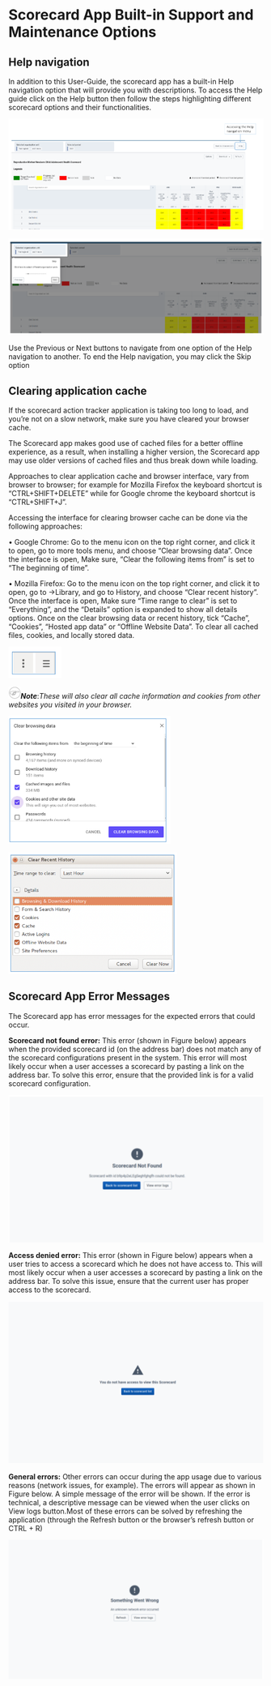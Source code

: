 # Scorecard App Built-in Support and Maintenance Options

## Help navigation

In addition to this User-Guide, the scorecard app has a built-in Help navigation option that will provide you with descriptions. To access the Help guide click on the Help button then follow the steps highlighting different scorecard options and their functionalities.

![Scorecard application on apps menu.](resources/images/Figure35.png)

![Scorecard application on apps menu.](resources/images/Figure36.png)

Use the Previous or Next buttons to navigate from one option of the Help navigation to another. To end the Help navigation, you may click the Skip option

## Clearing application cache

If the scorecard action tracker application is taking too long to load, and you’re not on a slow network, make sure you have cleared your browser cache.

The Scorecard app makes good use of cached files for a better offline experience, as a result, when installing a higher version, the Scorecard app may use older versions of cached files and thus break down while loading.

Approaches to clear application cache and browser interface, vary from browser to browser; for example for Mozilla Firefox the keyboard shortcut is “CTRL+SHIFT+DELETE” while for Google chrome the keyboard shortcut is “CTRL+SHIFT+J”.

Accessing the interface for clearing browser cache can be done via the following approaches:

• Google Chrome​: Go to the menu icon on the top right corner, and click it to open, go to more tools menu, and choose “Clear browsing data”. Once the interface is open, Make sure, “Clear the following items from” is set to “The beginning of time”.

• Mozilla Firefox​: Go to the menu icon on the top right corner, and click it to open, go to ->Library, and go to History, and choose “Clear recent history”. Once the interface is open, Make sure “Time range to clear” is set to “Everything”, and the “Details” option is expanded to show all details options. Once on the clear browsing data or recent history, tick “Cache”, “Cookies”, “Hosted app data” or “Offline Website Data”. To clear all cached files, cookies, and locally stored data.

![Scorecard application on apps menu.](resources/images/Figure37.png)

![](resources/images/note.png)**_Note_**:_These will also clear all cache information and cookies from other websites you visited in your browser._

![Scorecard application on apps menu.](resources/images/Figure38.png)

![Scorecard application on apps menu.](resources/images/Figure39.png)

## Scorecard App Error Messages

The Scorecard app has error messages for the expected errors that could occur.

**Scorecard not found error:** This error (shown in Figure below) appears when the provided scorecard id (on the address bar) does not match any of the scorecard configurations present in the system. This error will most likely occur when a user accesses a scorecard by pasting a link on the address bar. To solve this error, ensure that the provided link is for a valid scorecard configuration.

![Scorecard application on apps menu.](resources/images/Figure40.png)

**Access denied error:** This error (shown in Figure below) appears when a user tries to access a scorecard which he does not have access to. This will most likely occur when a user accesses a scorecard by pasting a link on the address bar. To solve this issue, ensure that the current user has proper access to the scorecard.

![Scorecard application on apps menu.](resources/images/Figure41.png)

**General errors:** Other errors can occur during the app usage due to various reasons (network issues, for example). The errors will appear as shown in Figure below. A simple message of the error will be shown. If the error is technical, a descriptive message can be viewed when the user clicks on View logs button.Most of these errors can be solved by refreshing the application (through the Refresh button or the browser’s refresh button or CTRL + R)

![Scorecard application on apps menu.](resources/images/Figure42.png)
